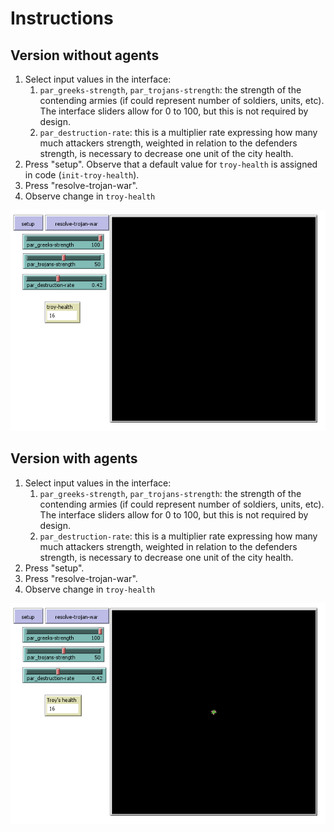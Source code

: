 # Instructions

## Version without agents

1. Select input values in the interface:
   1. `par_greeks-strength`, `par_trojans-strength`: the strength of the contending armies (if could represent number of soldiers, units, etc). The interface sliders allow for 0 to 100, but this is not required by design.
   2. `par_destruction-rate`: this is a multiplier rate expressing how many much attackers strength, weighted in relation to the defenders strength, is necessary to decrease one unit of the city health.
2. Press "setup". Observe that a default value for `troy-health` is assigned in code (`init-troy-health`).
3. Press "resolve-trojan-war".
4. Observe change in `troy-health`

![](TroyDestroy%20interface.png)

## Version with agents

1. Select input values in the interface:
   1. `par_greeks-strength`, `par_trojans-strength`: the strength of the contending armies (if could represent number of soldiers, units, etc). The interface sliders allow for 0 to 100, but this is not required by design.
   2. `par_destruction-rate`: this is a multiplier rate expressing how many much attackers strength, weighted in relation to the defenders strength, is necessary to decrease one unit of the city health.
2. Press "setup".
3. Press "resolve-trojan-war".
4. Observe change in `troy-health`

![](TroyDestroy_agents%20interface.png)
